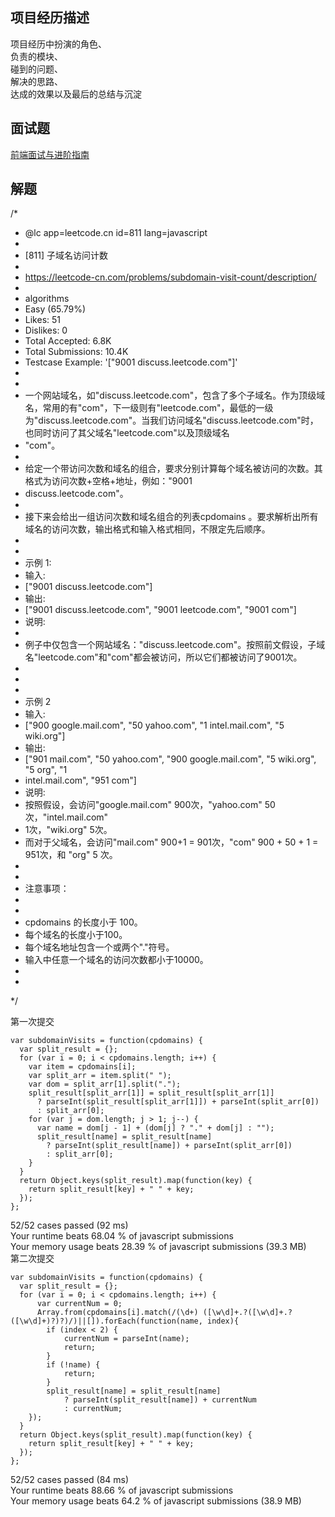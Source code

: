 ## 项目经历描述 
项目经历中扮演的角色、  
负责的模块、  
碰到的问题、  
解决的思路、  
达成的效果以及最后的总结与沉淀

## 面试题  

[前端面试与进阶指南](https://www.cxymsg.com)  

## 解题

/*
 * @lc app=leetcode.cn id=811 lang=javascript
 *
 * [811] 子域名访问计数
 *
 * https://leetcode-cn.com/problems/subdomain-visit-count/description/
 *
 * algorithms
 * Easy (65.79%)
 * Likes:    51
 * Dislikes: 0
 * Total Accepted:    6.8K
 * Total Submissions: 10.4K
 * Testcase Example:  '["9001 discuss.leetcode.com"]'
 *
 *
 * 一个网站域名，如"discuss.leetcode.com"，包含了多个子域名。作为顶级域名，常用的有"com"，下一级则有"leetcode.com"，最低的一级为"discuss.leetcode.com"。当我们访问域名"discuss.leetcode.com"时，也同时访问了其父域名"leetcode.com"以及顶级域名
 * "com"。
 *
 * 给定一个带访问次数和域名的组合，要求分别计算每个域名被访问的次数。其格式为访问次数+空格+地址，例如："9001
 * discuss.leetcode.com"。
 *
 * 接下来会给出一组访问次数和域名组合的列表cpdomains 。要求解析出所有域名的访问次数，输出格式和输入格式相同，不限定先后顺序。
 *
 *
 * 示例 1:
 * 输入:
 * ["9001 discuss.leetcode.com"]
 * 输出:
 * ["9001 discuss.leetcode.com", "9001 leetcode.com", "9001 com"]
 * 说明:
 *
 * 例子中仅包含一个网站域名："discuss.leetcode.com"。按照前文假设，子域名"leetcode.com"和"com"都会被访问，所以它们都被访问了9001次。
 *
 *
 *
 * 示例 2
 * 输入:
 * ["900 google.mail.com", "50 yahoo.com", "1 intel.mail.com", "5 wiki.org"]
 * 输出:
 * ["901 mail.com", "50 yahoo.com", "900 google.mail.com", "5 wiki.org", "5 org", "1
 * intel.mail.com", "951 com"]
 * 说明:
 * 按照假设，会访问"google.mail.com" 900次，"yahoo.com" 50次，"intel.mail.com"
 * 1次，"wiki.org" 5次。
 * 而对于父域名，会访问"mail.com" 900+1 = 901次，"com" 900 + 50 + 1 = 951次，和 "org" 5 次。
 *
 *
 * 注意事项：
 *
 *
 * cpdomains 的长度小于 100。
 * 每个域名的长度小于100。
 * 每个域名地址包含一个或两个"."符号。
 * 输入中任意一个域名的访问次数都小于10000。
 *
 *
 */

第一次提交

``` 
var subdomainVisits = function(cpdomains) {
  var split_result = {};
  for (var i = 0; i < cpdomains.length; i++) {
    var item = cpdomains[i];
    var split_arr = item.split(" ");
    var dom = split_arr[1].split(".");
    split_result[split_arr[1]] = split_result[split_arr[1]]
      ? parseInt(split_result[split_arr[1]]) + parseInt(split_arr[0])
      : split_arr[0];
    for (var j = dom.length; j > 1; j--) {
      var name = dom[j - 1] + (dom[j] ? "." + dom[j] : "");
      split_result[name] = split_result[name]
        ? parseInt(split_result[name]) + parseInt(split_arr[0])
        : split_arr[0];
    }
  }
  return Object.keys(split_result).map(function(key) {
    return split_result[key] + " " + key;
  });
};
```

52/52 cases passed (92 ms)              
Your runtime beats 68.04 % of javascript submissions            
Your memory usage beats 28.39 % of javascript submissions (39.3 MB)             
第二次提交

``` 
var subdomainVisits = function(cpdomains) {
  var split_result = {};
  for (var i = 0; i < cpdomains.length; i++) {
      var currentNum = 0;
      Array.from(cpdomains[i].match(/(\d+) ([\w\d]+.?([\w\d]+.?([\w\d]+)?)?)/)||[]).forEach(function(name, index){
        if (index < 2) {
            currentNum = parseInt(name);
            return;
        }
        if (!name) {
            return;
        }
        split_result[name] = split_result[name]
            ? parseInt(split_result[name]) + currentNum
            : currentNum;
    });
  }
  return Object.keys(split_result).map(function(key) {
    return split_result[key] + " " + key;
  });
};
```

52/52 cases passed (84 ms)              
Your runtime beats 88.66 % of javascript submissions            
Your memory usage beats 64.2 % of javascript submissions (38.9 MB)              

